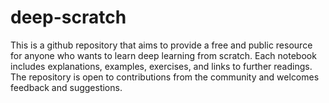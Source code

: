 # deep-scratch
This is a github repository that aims to provide a free and public resource for anyone who wants to learn deep learning from scratch. Each notebook includes explanations, examples, exercises, and links to further readings. The repository is open to contributions from the community and welcomes feedback and suggestions.
